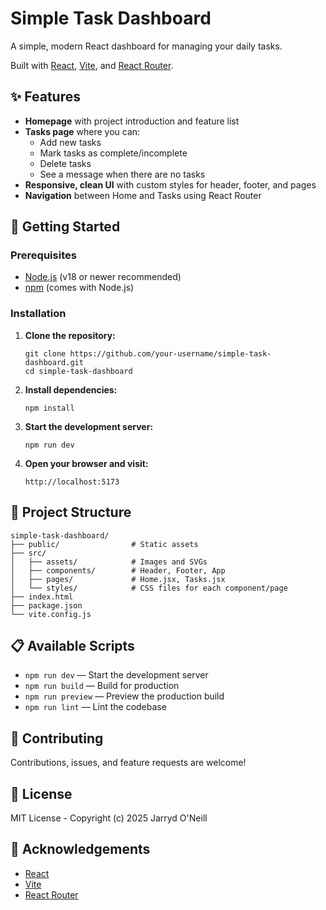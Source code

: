 # Simple Task Dashboard

A simple, modern React dashboard for managing your daily tasks.

Built with [React](https://react.dev/), [Vite](https://vitejs.dev/), and [React Router](https://reactrouter.com/).

## ✨ Features

- **Homepage** with project introduction and feature list
- **Tasks page** where you can:
  - Add new tasks
  - Mark tasks as complete/incomplete
  - Delete tasks
  - See a message when there are no tasks
- **Responsive, clean UI** with custom styles for header, footer, and pages
- **Navigation** between Home and Tasks using React Router

## 🚀 Getting Started

### Prerequisites

- [Node.js](https://nodejs.org/) (v18 or newer recommended)
- [npm](https://www.npmjs.com/) (comes with Node.js)

### Installation

1. **Clone the repository:**
   ```
   git clone https://github.com/your-username/simple-task-dashboard.git
   cd simple-task-dashboard
   ```

2. **Install dependencies:**
   ```
   npm install
   ```

3. **Start the development server:**
   ```
   npm run dev
   ```

4. **Open your browser and visit:**
   ```
   http://localhost:5173
   ```

## 📁 Project Structure

```
simple-task-dashboard/
├── public/                # Static assets
├── src/
│   ├── assets/            # Images and SVGs
│   ├── components/        # Header, Footer, App
│   ├── pages/             # Home.jsx, Tasks.jsx
│   └── styles/            # CSS files for each component/page
├── index.html
├── package.json
└── vite.config.js
```

## 📋 Available Scripts

- `npm run dev` — Start the development server
- `npm run build` — Build for production
- `npm run preview` — Preview the production build
- `npm run lint` — Lint the codebase

## 🤝 Contributing

Contributions, issues, and feature requests are welcome!

## 📝 License

MIT License - Copyright (c) 2025 Jarryd O'Neill

## 🙏 Acknowledgements

- [React](https://react.dev/)
- [Vite](https://vitejs.dev/)
- [React Router](https://reactrouter.com/)
